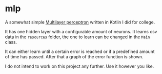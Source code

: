 # mlp

A somewhat simple [Multilayer perceptron](https://en.wikipedia.org/wiki/Multilayer_perceptron) written in Kotlin I did for college.

It has one hidden layer with a configurable amount of neurons. It learns csv data in the `resources` folder, the one to learn can be changed in the `Main` class.

It can either learn until a certain error is reached or if a predefined amount of time has passed. After that a graph of the error function is shown.

I do not intend to work on this project any further. Use it however you like.
